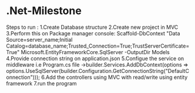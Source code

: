 # .Net-Milestone
Steps to run :
1.Create Database structure
2.Create new project in MVC
3.Perform this on Package manager console: Scaffold-DbContext "Data Source=server_name;Initial Catalog=database_name;Trusted_Connection=True;TrustServerCertificate=True" Microsoft.EntityFrameworkCore.SqlServer -OutputDir Models 
4.Provide connection string on application.json
5.Configue the service on middleware i.e Program.cs file ->builder.Services.AddDbContext<EmployeeContext>(options => options.UseSqlServer(builder.Configuration.GetConnectionString("DefaultConnection")));
6.Add the controllers using MVC with read/write using entity framework
7.run the program

